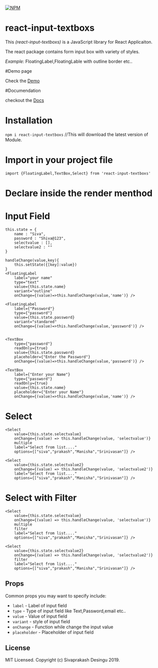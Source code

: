 [![NPM](https://img.shields.io/npm/v/react-select.svg)](https://www.npmjs.com/package/react-input-textboxs)

# react-input-textboxs

This *(react-input-textboxs)* is a JavaScript library for React Applicaiton.

The react package contains form input box with variety of styles.

*Example:*  FloatingLabel,FloatingLable with outline border etc..

#Demo page

Check the [Demo](https://codesandbox.io/s/react-input-text-boxsdemo-1r3pp)

#Documendation 

checkout the [Docs](https://medium.com/@opensourcesivaprakash/react-library-for-input-box-1e1b28c71151)

# Installation

```npm i react-input-textboxs```  //This will download the latest version of Module.


# Import in your project file

```import {FloatingLabel,TextBox,Select} from 'react-input-textboxs'```


# Declare inside the render menthod
# Input Field

```
this.state = {
    name : "Siva",
    password : "Shiva@123",
    selectvalue : [],
    selectvalue2 : ""
}

handleChange(value,key){
    this.setState({[key]:value})
}
<FloatingLabel 
    label="your name" 
    type="text"
    value={this.state.name}
    variant="outline"
    onChange={(value)=>this.handleChange(value,'name')} />

<FloatingLabel 
    label={"Password"} 
    type={"password"}
    value={this.state.password}
    variant="standared"
    onChange={(value)=>this.handleChange(value,'password')} />


<TextBox  
    type={"password"}
    readOnly={true}
    value={this.state.password}
    placeholder={"Enter the Password"}
    onChange={(value)=>this.handleChange(value,'password')} />

<TextBox  
    label={"Enter your Name"} 
    type={"password"}
    readOnly={true}
    value={this.state.name}
    placeholder={"Enter your Name"}
    onChange={(value)=>this.handleChange(value,'name')} />
```
# Select
```
<Select
    value={this.state.selectvalue}
    onChange={(value) => this.handleChange(value, 'selectvalue')}
    multiple
    label="Select from list...."
    options={["siva","prakash","Manisha","Srinivasan"]} />
        
<Select
    value={this.state.selectvalue2}
    onChange={(value) => this.handleChange(value, 'selectvalue2')}
    label="Select from list...."
    options={["siva","prakash","Manisha","Srinivasan"]} />
```

# Select with Filter
```
<Select
    value={this.state.selectvalue}
    onChange={(value) => this.handleChange(value, 'selectvalue')}
    multiple
    filter
    label="Select from list...."
    options={["siva","prakash","Manisha","Srinivasan"]} />
        
<Select
    value={this.state.selectvalue2}
    onChange={(value) => this.handleChange(value, 'selectvalue2')}
    filter
    label="Select from list...."
    options={["siva","prakash","Manisha","Srinivasan"]} />
```
## Props

Common props you may want to specify include:

- `label` - Label of input field
- `type` - Type of input field like Text,Password,email etc..
- `value` - Value of input field
- `variant` - style of input field
- `onChange` - Function while change the input value
- `placeholder` - Placeholder of input field

## License

MIT Licensed. Copyright (c) Sivaprakash Desingu 2019.
